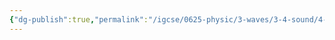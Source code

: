 ```yaml
---
{"dg-publish":true,"permalink":"/igcse/0625-physic/3-waves/3-4-sound/4-ultrasound/","tags":["0625-Physics","IGCSE"],"noteIcon":""}
---
```


